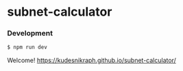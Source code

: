 # subnet-calculator

### Development

```bash
$ npm run dev
```
Welcome!
https://kudesnikraph.github.io/subnet-calculator/
